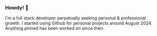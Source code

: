 ### Howdy! 👋

I'm a full stack developer perpetually seeking personal & professional growth. 
I started using Github for personal projects around August 2024.
Anything pinned has been worked on since then.
